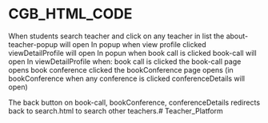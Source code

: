 # CGB_HTML_CODE
When students search teacher and click on any teacher in list the about-teacher-popup will open
In popup when view profile clicked viewDetailProfile will open
In popun when book call is clicked book-call will open
In viewDetailProfile when: 
    book call is clicked the book-call page opens
    book conference clicked the bookConference page opens (in bookConference when any conference is clicked conferenceDetails will open)

The back button on book-call, bookConference, conferenceDetails redirects back to search.html to search other teachers.# Teacher_Platform


<!-- Note by Toybur -->

<!-- 
1. Made a section in about available_call page line no 338-346. it was missed in your code. And there will be a select tag. that will be your work. line no -343

2. Change Week style.

3. Added 2 media query style for Weeks and content-container class line no 99 and 261.

 -->